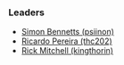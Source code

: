 ### Leaders
* [Simon Bennetts (psiinon)](mailto:psiinon@gmail.com)
* [Ricardo Pereira (thc202)](mailto:thc202@gmail.com)
* [Rick Mitchell (kingthorin)](mailto:kingthorin+owaspzap@gmail.com)
